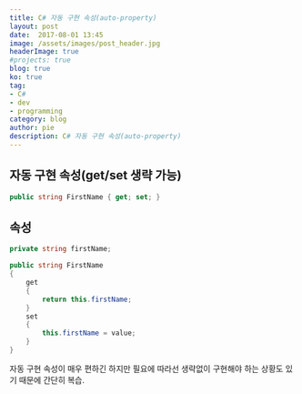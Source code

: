 ```yaml
---
title: C# 자동 구현 속성(auto-property)
layout: post
date:  2017-08-01 13:45
image: /assets/images/post_header.jpg
headerImage: true
#projects: true
blog: true
ko: true
tag:
- C#
- dev
- programming
category: blog
author: pie
description: C# 자동 구현 속성(auto-property)
---
```


## 자동 구현 속성(get/set 생략 가능)
```cs
public string FirstName { get; set; }
```

## 속성
```cs
private string firstName;

public string FirstName
{
    get
    {
        return this.firstName;
    }
    set
    {
        this.firstName = value;
    }
}
```

자동 구현 속성이 매우 편하긴 하지만 필요에 따라선 생략없이 구현해야 하는 상황도 있기 때문에 간단히 복습.
